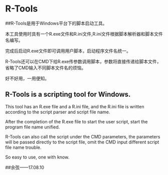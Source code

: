 # R-Tools

##R-Tools是用于Windows平台下的脚本启动工具。

本工具使用时具有一个R.exe文件和R.ini文件,R.ini文件根据脚本解析器和脚本文件名编写。

完成后启动R.exe文件即可调用用户脚本，启动程序文件名统一。

R-Tools还可以在CMD下给R.exe传参数调用脚本，参数将直接传递给脚本文件，省略了CMD输入不同脚本文件名的烦恼。

好不好用，一用便知。

## R-Tools is a scripting tool for Windows.

This tool has an R.exe file and a R.ini file, and the R.ini file is written according to the script parser and script file name.

After the completion of the R.exe file to start the user script, start the program file name unified.

R-Tools can also call the script under the CMD parameters, the parameters will be passed directly to the script file, omit the CMD input different script file name trouble.

So easy to use, one with know.


##余弦——17.08.10
